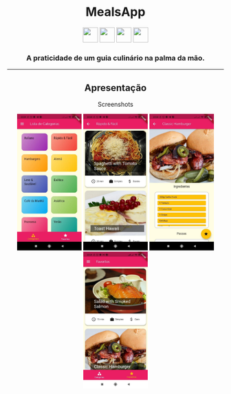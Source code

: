 <h1 align="center">MealsApp</h1>

<p align="center">
  <img src="https://external-content.duckduckgo.com/iu/?u=https%3A%2F%2Farchive.org%2Fdownload%2Fgithub.com-dart-lang-sdk_-_2019-09-30_09-03-43%2Fcover.jpg&f=1&nofb=1" width="35" height="35">
  <img src="https://support.appsflyer.com/hc/article_attachments/360004154837/flutter_icon.png" width="35" height="35">
  <img src="https://external-content.duckduckgo.com/iu/?u=http%3A%2F%2Fwww.newdesignfile.com%2Fpostpic%2F2010%2F09%2Fandroid-icon_263735.png&f=1&nofb=1" width="35" height="35">
  <img src="https://external-content.duckduckgo.com/iu/?u=https%3A%2F%2Fcdn4.iconfinder.com%2Fdata%2Ficons%2Fflat-brand-logo-2%2F512%2Fapple-256.png&f=1&nofb=1" width="35" height="35">
</p>

<h3 align="center">A praticidade de um guia culinário na palma da mão.</h3>
<hr>
<h2 align="center">Apresentação</h2>

<p align="center">Screenshots</p>
<p align="center">
  <img src="./apresentation/img/apresentation_meals_0.jpg" width="150" height="">
  <img src="./apresentation/img/apresentation_meals_1.jpg" width="150" height="">
  <img src="./apresentation/img/apresentation_meals_2.jpg" width="150" height="">
  <img src="./apresentation/img/apresentation_meals_3.jpg" width="150" height="">
</p>

<br>
